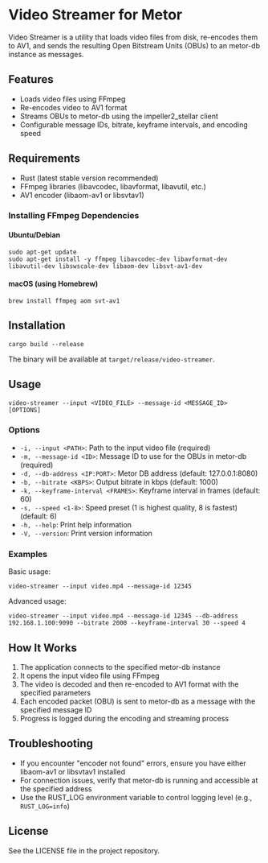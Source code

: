 # Video Streamer for Metor

Video Streamer is a utility that loads video files from disk, re-encodes them to AV1, and sends the resulting Open Bitstream Units (OBUs) to an metor-db instance as messages.

## Features

- Loads video files using FFmpeg
- Re-encodes video to AV1 format
- Streams OBUs to metor-db using the impeller2_stellar client
- Configurable message IDs, bitrate, keyframe intervals, and encoding speed

## Requirements

- Rust (latest stable version recommended)
- FFmpeg libraries (libavcodec, libavformat, libavutil, etc.)
- AV1 encoder (libaom-av1 or libsvtav1)

### Installing FFmpeg Dependencies

#### Ubuntu/Debian
```
sudo apt-get update
sudo apt-get install -y ffmpeg libavcodec-dev libavformat-dev libavutil-dev libswscale-dev libaom-dev libsvt-av1-dev
```

#### macOS (using Homebrew)
```
brew install ffmpeg aom svt-av1
```

## Installation

```
cargo build --release
```

The binary will be available at `target/release/video-streamer`.

## Usage

```
video-streamer --input <VIDEO_FILE> --message-id <MESSAGE_ID> [OPTIONS]
```

### Options

- `-i, --input <PATH>`: Path to the input video file (required)
- `-m, --message-id <ID>`: Message ID to use for the OBUs in metor-db (required)
- `-d, --db-address <IP:PORT>`: Metor DB address (default: 127.0.0.1:8080)
- `-b, --bitrate <KBPS>`: Output bitrate in kbps (default: 1000)
- `-k, --keyframe-interval <FRAMES>`: Keyframe interval in frames (default: 60)
- `-s, --speed <1-8>`: Speed preset (1 is highest quality, 8 is fastest) (default: 6)
- `-h, --help`: Print help information
- `-V, --version`: Print version information

### Examples

Basic usage:
```
video-streamer --input video.mp4 --message-id 12345
```

Advanced usage:
```
video-streamer --input video.mp4 --message-id 12345 --db-address 192.168.1.100:9090 --bitrate 2000 --keyframe-interval 30 --speed 4
```

## How It Works

1. The application connects to the specified metor-db instance
2. It opens the input video file using FFmpeg
3. The video is decoded and then re-encoded to AV1 format with the specified parameters
4. Each encoded packet (OBU) is sent to metor-db as a message with the specified message ID
5. Progress is logged during the encoding and streaming process

## Troubleshooting

- If you encounter "encoder not found" errors, ensure you have either libaom-av1 or libsvtav1 installed
- For connection issues, verify that metor-db is running and accessible at the specified address
- Use the RUST_LOG environment variable to control logging level (e.g., `RUST_LOG=info`)

## License

See the LICENSE file in the project repository.